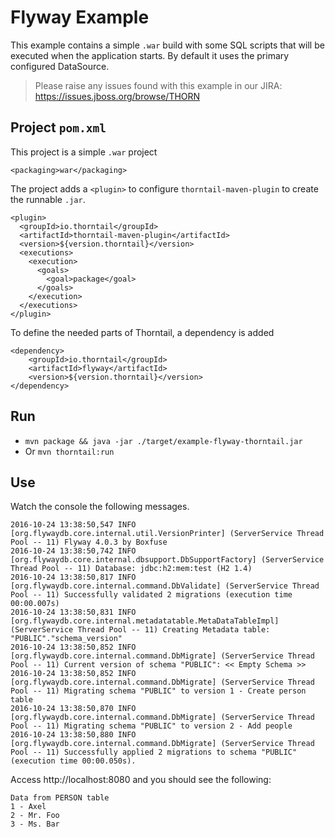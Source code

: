 # Flyway Example

This example contains a simple `.war` build with some SQL scripts that
will be executed when the application starts. By default it uses the primary
configured DataSource.

> Please raise any issues found with this example in our JIRA:
> https://issues.jboss.org/browse/THORN

## Project `pom.xml`

This project is a simple `.war` project

    <packaging>war</packaging>

The project adds a `<plugin>` to configure `thorntail-maven-plugin` to
create the runnable `.jar`.

    <plugin>
      <groupId>io.thorntail</groupId>
      <artifactId>thorntail-maven-plugin</artifactId>
      <version>${version.thorntail}</version>
      <executions>
        <execution>
          <goals>
            <goal>package</goal>
          </goals>
        </execution>
      </executions>
    </plugin>

To define the needed parts of Thorntail, a dependency is added

    <dependency>
        <groupId>io.thorntail</groupId>
        <artifactId>flyway</artifactId>
        <version>${version.thorntail}</version>
    </dependency>

## Run

* `mvn package && java -jar ./target/example-flyway-thorntail.jar`
* Or `mvn thorntail:run`

## Use

Watch the console the following messages.

    2016-10-24 13:38:50,547 INFO  [org.flywaydb.core.internal.util.VersionPrinter] (ServerService Thread Pool -- 11) Flyway 4.0.3 by Boxfuse
    2016-10-24 13:38:50,742 INFO  [org.flywaydb.core.internal.dbsupport.DbSupportFactory] (ServerService Thread Pool -- 11) Database: jdbc:h2:mem:test (H2 1.4)
    2016-10-24 13:38:50,817 INFO  [org.flywaydb.core.internal.command.DbValidate] (ServerService Thread Pool -- 11) Successfully validated 2 migrations (execution time 00:00.007s)
    2016-10-24 13:38:50,831 INFO  [org.flywaydb.core.internal.metadatatable.MetaDataTableImpl] (ServerService Thread Pool -- 11) Creating Metadata table: "PUBLIC"."schema_version"
    2016-10-24 13:38:50,852 INFO  [org.flywaydb.core.internal.command.DbMigrate] (ServerService Thread Pool -- 11) Current version of schema "PUBLIC": << Empty Schema >>
    2016-10-24 13:38:50,852 INFO  [org.flywaydb.core.internal.command.DbMigrate] (ServerService Thread Pool -- 11) Migrating schema "PUBLIC" to version 1 - Create person table
    2016-10-24 13:38:50,870 INFO  [org.flywaydb.core.internal.command.DbMigrate] (ServerService Thread Pool -- 11) Migrating schema "PUBLIC" to version 2 - Add people
    2016-10-24 13:38:50,880 INFO  [org.flywaydb.core.internal.command.DbMigrate] (ServerService Thread Pool -- 11) Successfully applied 2 migrations to schema "PUBLIC" (execution time 00:00.050s).

Access http://localhost:8080 and you should see the following:

    Data from PERSON table
    1 - Axel
    2 - Mr. Foo
    3 - Ms. Bar
    
